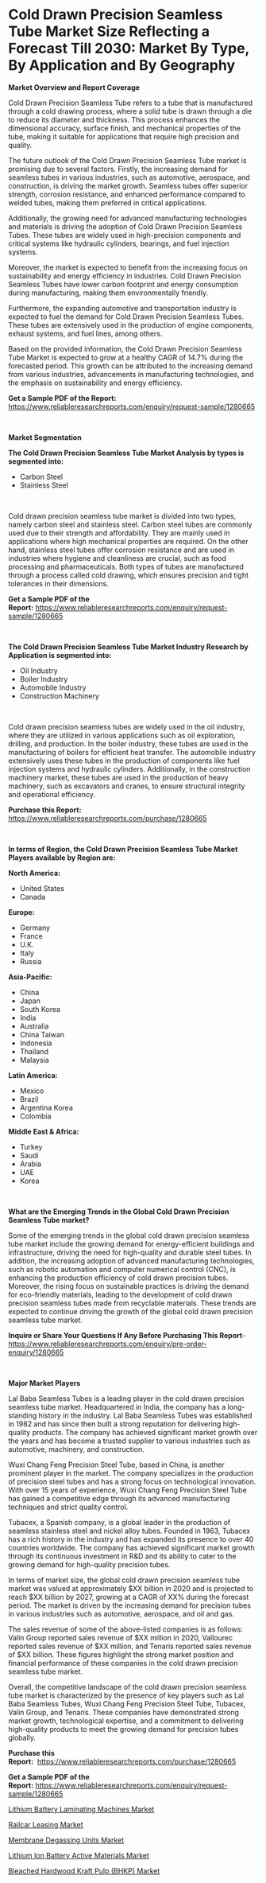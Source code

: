 <p><h1>Cold Drawn Precision Seamless Tube Market Size Reflecting a Forecast Till 2030: Market By Type, By Application and By Geography</h1></p><p><strong>Market Overview and Report Coverage</strong></p>
<p><p>Cold Drawn Precision Seamless Tube refers to a tube that is manufactured through a cold drawing process, where a solid tube is drawn through a die to reduce its diameter and thickness. This process enhances the dimensional accuracy, surface finish, and mechanical properties of the tube, making it suitable for applications that require high precision and quality.</p><p>The future outlook of the Cold Drawn Precision Seamless Tube market is promising due to several factors. Firstly, the increasing demand for seamless tubes in various industries, such as automotive, aerospace, and construction, is driving the market growth. Seamless tubes offer superior strength, corrosion resistance, and enhanced performance compared to welded tubes, making them preferred in critical applications.</p><p>Additionally, the growing need for advanced manufacturing technologies and materials is driving the adoption of Cold Drawn Precision Seamless Tubes. These tubes are widely used in high-precision components and critical systems like hydraulic cylinders, bearings, and fuel injection systems.</p><p>Moreover, the market is expected to benefit from the increasing focus on sustainability and energy efficiency in industries. Cold Drawn Precision Seamless Tubes have lower carbon footprint and energy consumption during manufacturing, making them environmentally friendly.</p><p>Furthermore, the expanding automotive and transportation industry is expected to fuel the demand for Cold Drawn Precision Seamless Tubes. These tubes are extensively used in the production of engine components, exhaust systems, and fuel lines, among others.</p><p>Based on the provided information, the Cold Drawn Precision Seamless Tube Market is expected to grow at a healthy CAGR of 14.7% during the forecasted period. This growth can be attributed to the increasing demand from various industries, advancements in manufacturing technologies, and the emphasis on sustainability and energy efficiency.</p></p>
<p><strong>Get a Sample PDF of the Report:</strong> <a href="https://www.reliableresearchreports.com/enquiry/request-sample/1280665">https://www.reliableresearchreports.com/enquiry/request-sample/1280665</a></p>
<p>&nbsp;</p>
<p><strong>Market Segmentation</strong></p>
<p><strong>The Cold Drawn Precision Seamless Tube Market Analysis by types is segmented into:</strong></p>
<p><ul><li>Carbon Steel</li><li>Stainless Steel</li></ul></p>
<p>&nbsp;</p>
<p><p>Cold drawn precision seamless tube market is divided into two types, namely carbon steel and stainless steel. Carbon steel tubes are commonly used due to their strength and affordability. They are mainly used in applications where high mechanical properties are required. On the other hand, stainless steel tubes offer corrosion resistance and are used in industries where hygiene and cleanliness are crucial, such as food processing and pharmaceuticals. Both types of tubes are manufactured through a process called cold drawing, which ensures precision and tight tolerances in their dimensions.</p></p>
<p><strong>Get a Sample PDF of the Report:</strong>&nbsp;<a href="https://www.reliableresearchreports.com/enquiry/request-sample/1280665">https://www.reliableresearchreports.com/enquiry/request-sample/1280665</a></p>
<p>&nbsp;</p>
<p><strong>The Cold Drawn Precision Seamless Tube Market Industry Research by Application is segmented into:</strong></p>
<p><ul><li>Oil Industry</li><li>Boiler Industry</li><li>Automobile Industry</li><li>Construction Machinery</li></ul></p>
<p>&nbsp;</p>
<p><p>Cold drawn precision seamless tubes are widely used in the oil industry, where they are utilized in various applications such as oil exploration, drilling, and production. In the boiler industry, these tubes are used in the manufacturing of boilers for efficient heat transfer. The automobile industry extensively uses these tubes in the production of components like fuel injection systems and hydraulic cylinders. Additionally, in the construction machinery market, these tubes are used in the production of heavy machinery, such as excavators and cranes, to ensure structural integrity and operational efficiency.</p></p>
<p><strong>Purchase this Report:</strong>&nbsp; <a href="https://www.reliableresearchreports.com/purchase/1280665">https://www.reliableresearchreports.com/purchase/1280665</a></p>
<p>&nbsp;</p>
<p><strong>In terms of Region, the Cold Drawn Precision Seamless Tube Market Players available by Region are:</strong></p>
<p>
    <p> <strong> North America: </strong>
        <ul>
            <li>United States</li>
            <li>Canada</li>
        </ul>
        </p> 
    <p> <strong> Europe: </strong>
        <ul>
            <li>Germany</li>
            <li>France</li>
            <li>U.K.</li>
            <li>Italy</li>
            <li>Russia</li>
        </ul>
        </p> 
    <p> <strong> Asia-Pacific: </strong>
        <ul>
            <li>China</li>
            <li>Japan</li>
            <li>South Korea</li>
            <li>India</li>
            <li>Australia</li>
            <li>China Taiwan</li>
            <li>Indonesia</li>
            <li>Thailand</li>
            <li>Malaysia</li>
        </ul>
        </p> 
    <p> <strong> Latin America: </strong>
        <ul>
            <li>Mexico</li>
            <li>Brazil</li>
            <li>Argentina Korea</li>
            <li>Colombia</li>
        </ul>
        </p> 
    <p> <strong> Middle East & Africa: </strong>
        <ul>
            <li>Turkey</li>
            <li>Saudi</li>
            <li>Arabia</li>
            <li>UAE</li>
            <li>Korea</li>
        </ul>
    </p>
    </p>
<p>&nbsp;</p>
<p><strong>What are the Emerging Trends in the Global Cold Drawn Precision Seamless Tube market?</strong></p>
<p><p>Some of the emerging trends in the global cold drawn precision seamless tube market include the growing demand for energy-efficient buildings and infrastructure, driving the need for high-quality and durable steel tubes. In addition, the increasing adoption of advanced manufacturing technologies, such as robotic automation and computer numerical control (CNC), is enhancing the production efficiency of cold drawn precision tubes. Moreover, the rising focus on sustainable practices is driving the demand for eco-friendly materials, leading to the development of cold drawn precision seamless tubes made from recyclable materials. These trends are expected to continue driving the growth of the global cold drawn precision seamless tube market.</p></p>
<p><strong>Inquire or Share Your Questions If Any Before Purchasing This Report</strong>- <a href="https://www.reliableresearchreports.com/enquiry/pre-order-enquiry/1280665">https://www.reliableresearchreports.com/enquiry/pre-order-enquiry/1280665</a></p>
<p>&nbsp;</p>
<p><strong>Major Market Players</strong></p>
<p><p>Lal Baba Seamless Tubes is a leading player in the cold drawn precision seamless tube market. Headquartered in India, the company has a long-standing history in the industry. Lal Baba Seamless Tubes was established in 1982 and has since then built a strong reputation for delivering high-quality products. The company has achieved significant market growth over the years and has become a trusted supplier to various industries such as automotive, machinery, and construction.</p><p>Wuxi Chang Feng Precision Steel Tube, based in China, is another prominent player in the market. The company specializes in the production of precision steel tubes and has a strong focus on technological innovation. With over 15 years of experience, Wuxi Chang Feng Precision Steel Tube has gained a competitive edge through its advanced manufacturing techniques and strict quality control.</p><p>Tubacex, a Spanish company, is a global leader in the production of seamless stainless steel and nickel alloy tubes. Founded in 1963, Tubacex has a rich history in the industry and has expanded its presence to over 40 countries worldwide. The company has achieved significant market growth through its continuous investment in R&D and its ability to cater to the growing demand for high-quality precision tubes.</p><p>In terms of market size, the global cold drawn precision seamless tube market was valued at approximately $XX billion in 2020 and is projected to reach $XX billion by 2027, growing at a CAGR of XX% during the forecast period. The market is driven by the increasing demand for precision tubes in various industries such as automotive, aerospace, and oil and gas.</p><p>The sales revenue of some of the above-listed companies is as follows: Valin Group reported sales revenue of $XX million in 2020, Vallourec reported sales revenue of $XX million, and Tenaris reported sales revenue of $XX billion. These figures highlight the strong market position and financial performance of these companies in the cold drawn precision seamless tube market.</p><p>Overall, the competitive landscape of the cold drawn precision seamless tube market is characterized by the presence of key players such as Lal Baba Seamless Tubes, Wuxi Chang Feng Precision Steel Tube, Tubacex, Valin Group, and Tenaris. These companies have demonstrated strong market growth, technological expertise, and a commitment to delivering high-quality products to meet the growing demand for precision tubes globally.</p></p>
<p><strong>Purchase this Report:</strong>&nbsp;&nbsp;<a href="https://www.reliableresearchreports.com/purchase/1280665">https://www.reliableresearchreports.com/purchase/1280665</a></p>
<p></p>
<p><strong>Get a Sample PDF of the Report:</strong>&nbsp;<a href="https://www.reliableresearchreports.com/enquiry/request-sample/1280665">https://www.reliableresearchreports.com/enquiry/request-sample/1280665</a></p>
<p><p><a href="https://www.linkedin.com/pulse/lithium-battery-laminating-machines-market-insights-players-m5zuf/">Lithium Battery Laminating Machines Market</a></p><p><a href="https://medium.com/@joycelucas56/railcar-leasing-market-insights-into-market-cagr-market-trends-and-growth-strategies-8b54e80374b1">Railcar Leasing Market</a></p><p><a href="https://www.linkedin.com/pulse/membrane-degassing-units-market-share-amp-new-trends-analysis-hvo8f/">Membrane Degassing Units Market</a></p><p><a href="https://github.com/castoriffic/Market-Research-Report-List-1/blob/main/lithium-ion-battery-active-materials-market.md">Lithium Ion Battery Active Materials Market</a></p><p><a href="https://github.com/ashepherd82/Market-Research-Report-List-1/blob/main/bleached-hardwood-kraft-pulp-bhkp-market.md">Bleached Hardwood Kraft Pulp (BHKP) Market</a></p></p>